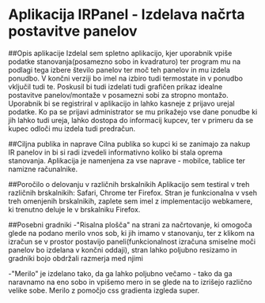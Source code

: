 # Aplikacija IRPanel - Izdelava načrta postavitve panelov

##Opis aplikacije
Izdelal sem spletno aplikacijo, kjer uporabnik vpiše podatke stanovanja(posamezno sobo in kvadraturo) ter program mu na podlagi tega izbere število panelov ter moč teh panelov in mu izdela ponudbo. V končni verziji bo imel na izbiro tudi termostate in v ponudbo vključil tudi te. Poskusil bi tudi izdelati tudi grafičen prikaz idealne postavitve panelov/montaže v posamezni sobi za stropno montažo. Uporabnik bi se registriral v aplikacijo in lahko kasneje z prijavo urejal podatke. Ko pa se prijavi administrator se mu prikažejo vse dane ponudbe ki jih lahko tudi ureja, lahko dostopa do informacij kupcev, ter v primeru da se kupec odloči mu izdela tudi predračun.

##Ciljna publika in naprave
Cilna publika so kupci ki se zanimajo za nakup IR panelov in bi si radi izvedeli informativno koliko bi stala oprema stanovanja. Aplikacija je namenjena za vse naprave - mobilce, tablice ter namizne računalnike.

##Poročilo o delovanju v različnih brskalnikih
Aplikacijo sem testiral v treh različnih brskalnikih: Safari, Chrome ter Firefox. Stran je funkcionalna v vseh treh omenjenih brskalnikih, zaplete sem imel z implementacijo webkamere, ki trenutno deluje le v brskalniku Firefox.

##Posebni gradniki
-"Risalna plošča" na strani za načrtovanje, ki omogoča glede na podano merilo vnos sob, ki jih imamo v stanovanju, ter z klikom na izračun se v prostor postavijo paneli(funkcionalnost izračuna smiselne moči panelov bo izdelana v končni oddaji), stran lahko poljubno resizamo in gradniki bojo obdržali razmerja med njimi

-"Merilo" je izdelano tako, da ga lahko poljubno večamo - tako da ga naravnamo na eno sobo in vpišemo mero in se glede na to izrišejo različno velike sobe. Merilo z pomočjo css gradienta izgleda super.
